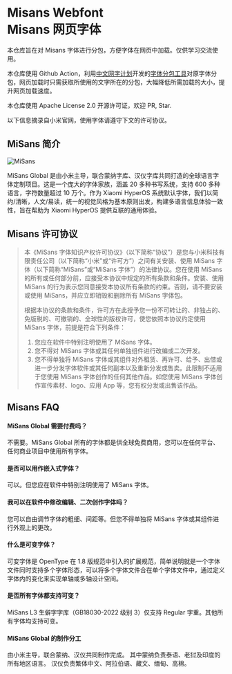 # Misans Webfont <br> Misans 网页字体

本仓库旨在对 Misans 字体进行分包，方便字体在网页中加载。仅供学习交流使用。

本仓库使用 Github Action，利用[中文网字计划](https://chinese-font.netlify.app/)开发的[字体分包工具](https://github.com/KonghaYao/cn-font-split)对原字体分包，网页加载时只需获取所使用的文字所在的分包，大幅降低所需加载的大小，提升网页加载速度。

本仓库使用 Apache License 2.0 开源许可证，欢迎 PR, Star.

以下信息摘录自小米官网，使用字体请遵守下文的许可协议。

## MiSans 简介

![MiSans](https://github.com/mobeicanyue/misans-web/blob/main/misans.png?raw=true)

MiSans Global 是由小米主导，联合蒙纳字库、汉仪字库共同打造的全球语言字体定制项目。这是一个庞大的字体家族，涵盖 20 多种书写系统，支持 600 多种语言，字符数量超过 10 万个。作为 Xiaomi HyperOS 系统默认字体，我们以简约/清晰，人文/易读，统一的视觉风格为基本原则出发，构建多语言信息体验一致性，旨在帮助为 Xiaomi HyperOS 提供互联的通用体验。

## Misans 许可协议

> 本《MiSans 字体知识产权许可协议》（以下简称“协议”）是您与小米科技有限责任公司（以下简称“小米”或“许可方”）之间有关安装、使用 MiSans 字体（以下简称“MiSans”或“MiSans 字体”）的法律协议。您在使用 MiSans 的所有或任何部分前，应接受本协议中规定的所有条款和条件。安装、使用 MiSans 的行为表示您同意接受本协议所有条款的约束。否则，请不要安装或使用 MiSans，并应立即销毁和删除所有 MiSans 字体包。
>
> 根据本协议的条款和条件，许可方在此授予您一份不可转让的、非独占的、免版税的、可撤销的、全球性的版权许可，使您依照本协议约定使用 MiSans 字体，前提是符合下列条件：
> 1. 您应在软件中特别注明使用了 MiSans 字体。
> 2. 您不得对 MiSans 字体或其任何单独组件进行改编或二次开发。
> 3. 您不得单独将 MiSans 字体或其组件对外租赁、再许可、给予、出借或进一步分发字体软件或其任何副本以及重新分发或售卖。此限制不适用于您使用 MiSans 字体创作的任何其他作品。如您使用 MiSans 字体创作宣传素材、logo、应用 App 等，您有权分发或出售该作品。

## Misans FAQ

#### MiSans Global 需要付费吗？
不需要。MiSans Global 所有的字体都是供全球免费商用，您可以在任何平台、任何商业项目中使用所有字体。

#### 是否可以用作嵌入式字体？
可以。但您应在软件中特别注明使用了 MiSans 字体。

#### 我可以在软件中修改编辑、二次创作字体吗？
您可以自由调节字体的粗细、间距等。但您不得单独将 MiSans 字体或其组件进行外观上的更改。

#### 什么是可变字体？
可变字体是 OpenType 在 1.8 版规范中引入的扩展规范，简单说明就是一个字体文件同时支持多个字体形态，可以将多个字体文件合在单个字体文件中，通过定义字体内的变化来实现单轴或多轴设计空间。

#### 是否所有字体都支持可变？
MiSans L3 生僻字字库（GB18030-2022 级别 3）仅支持 Regular 字重。其他所有字体均支持可变。

#### MiSans Global 的制作分工
由小米主导，联合蒙纳、汉仪共同制作完成。
其中蒙纳负责泰语、老挝及印度的所有地区语言。
汉仪负责繁体中文、阿拉伯语、藏文、缅甸、高棉。
